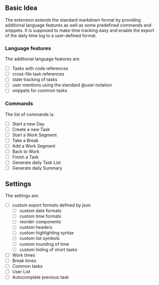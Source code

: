 ## Basic Idea

The extension extends the standard markdown format by providing additional language features as well
as some predefined commands and snippets. It is supposed to make time tracking easy and enable the
export of the daily time log to a user-defined format.

### Language features

The additional language features are:

- [ ] Tasks with code references
- [ ] cross-file task references
- [ ] state tracking of tasks
- [ ] user mentions using the standard @user notation
- [ ] snippets for common tasks

### Commands

The list of commands is:

- [ ] Start a new Day
- [ ] Create a new Task
- [ ] Start a Work Segment
- [ ] Take a Break
- [ ] Add a Work Segment
- [ ] Back to Work
- [ ] Finish a Task
- [ ] Generate daily Task List
- [ ] Generate daily Summary

## Settings

The settings are:

- [ ] custom export formats defined by json
  - [ ] custom date formats
  - [ ] custom time formats
  - [ ] reorder components
  - [ ] custom headers
  - [ ] custom highlighting syntax
  - [ ] custom list symbols
  - [ ] custom rounding of time
  - [ ] custom hiding of short tasks
- [ ] Work times
- [ ] Break times
- [ ] Common tasks
- [ ] User List
- [ ] Autocomplete previous task